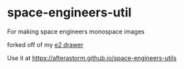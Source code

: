 # space-engineers-util

For making space engineers monospace images

forked off of my [e2 drawer](https://afterastorm.github.io/e2-egp-drawer/)

Use it at https://afterastorm.github.io/space-engineers-utils